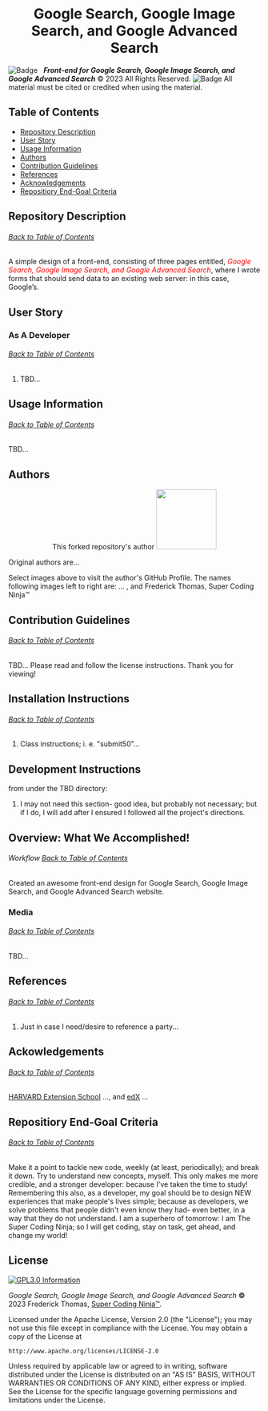 <h1 align="center">Google Search, Google Image Search, and Google Advanced Search</h1>

![Badge](https://img.shields.io/badge/GitHub-Pro%20%20%20-orange) &nbsp; <b><i>Front-end for Google Search, Google Image Search, and Google Advanced Search</i></b> © 2023 All Rights Reserved.  ![Badge](https://img.shields.io/badge/License-APACHE%202.0-blue) All material must be cited or credited when using the material.

## Table of Contents
* [Repository Description](#Repository)
* [User Story](#User)
* [Usage Information](#Usage)
* [Authors](#Authors)
* [Contribution Guidelines](#Contribution)
* [References](#Ref)
* [Acknowledgements](#Ack)
* [Repositiory End-Goal Criteria](#Criterea)

## Repository Description
###### [Back to Table of Contents](#Table-of-Contents)
A simple design of a front-end, consisting of three pages entitled, <span style="color:red">*Google Search, Google Image Search, and Google Advanced Search*</span>, where I wrote forms that should send data to an existing web server: in this case, Google’s.



## User Story
### As A Developer
###### [Back to Table of Contents](#Table-of-Contents)
1.  TBD... 

## Usage Information
###### [Back to Table of Contents](#Table-of-Contents)
TBD...

## Authors
<p align="center">
  This forked repository's author <a href="https://github.com/supercodingninja"><img src="./client/public/media/FT.jpeg" height="120" width="120"></a>
</p>
<p>
  Original authors are...
</p>
<p align="left">
  Select images above to visit the author's GitHub Profile. The names following images left to right are: ... , and Frederick Thomas, Super Coding Ninja™
</p>


## Contribution Guidelines
###### [Back to Table of Contents](#Table-of-Contents)
TBD...  Please read and follow the license instructions.  Thank you for viewing!

## Installation Instructions
###### [Back to Table of Contents](#Table-of-Contents)
1.  Class instructions; i. e. "submit50"...

## Development Instructions
from under the TBD directory:
1.  I may not need this section- good idea, but probably not necessary; but if I do, I will add after I ensured I followed all the project's directions.


## Overview: What We Accomplished!
###### Workflow [Back to Table of Contents](#Table-of-Contents)
Created an awesome front-end design for Google Search, Google Image Search, and Google Advanced Search website.


### Media
###### [Back to Table of Contents](#Table-of-Contents)
TBD...

## References
###### [Back to Table of Contents](#Table-of-Contents)
1.  Just in case I need/desire to reference a party...

## Ackowledgements
###### [Back to Table of Contents](#Table-of-Contents)
[HARVARD Extension School](https://extension.harvard.edu/) ..., and [edX](https://www.edx.org/) ... 
## Repositiory End-Goal Criteria
###### [Back to Table of Contents](#Table-of-Contents)
Make it a point to tackle new code, weekly (at least, periodically); and break it down.  Try to understand new concepts, myself.  This only makes me more credible, and a stronger developer: because I've taken the time to study!  Remembering this also, as a developer, my goal should be to design NEW experiences that make people's lives simple; because as developers, we solve problems that people didn't even know they had- even better, in a way that they do not understand.  I am a superhero of tomorrow: I am The Super Coding Ninja; so I will get coding, stay on task, get ahead, and change my world!

## License

<a href="/LICENSE" alt="LICENSE." title="APACHE 2.0 Information" target="_blank"><img align="center" src="https://img.shields.io/badge/License-Click to View APACHE 2.0-informational.svg" alt="GPL3.0 Information" height="auto" width="auto"/></a>

<i>Google Search, Google Image Search, and Google Advanced Search</i> <b>©</b> 2023 Frederick Thomas, [Super Coding Ninja™](https://github.com/supercodingninja).

Licensed under the Apache License, Version 2.0 (the "License");
you may not use this file except in compliance with the License.
You may obtain a copy of the License at

    http://www.apache.org/licenses/LICENSE-2.0

Unless required by applicable law or agreed to in writing, software
distributed under the License is distributed on an "AS IS" BASIS,
WITHOUT WARRANTIES OR CONDITIONS OF ANY KIND, either express or implied.
See the License for the specific language governing permissions and
limitations under the License.
